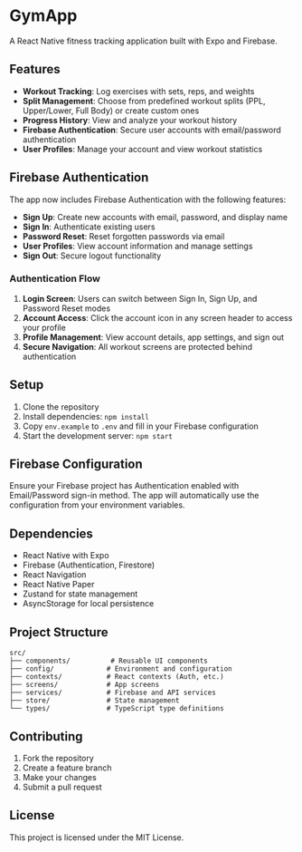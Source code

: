 # GymApp

A React Native fitness tracking application built with Expo and Firebase.

## Features

- **Workout Tracking**: Log exercises with sets, reps, and weights
- **Split Management**: Choose from predefined workout splits (PPL, Upper/Lower, Full Body) or create custom ones
- **Progress History**: View and analyze your workout history
- **Firebase Authentication**: Secure user accounts with email/password authentication
- **User Profiles**: Manage your account and view workout statistics

## Firebase Authentication

The app now includes Firebase Authentication with the following features:

- **Sign Up**: Create new accounts with email, password, and display name
- **Sign In**: Authenticate existing users
- **Password Reset**: Reset forgotten passwords via email
- **User Profiles**: View account information and manage settings
- **Sign Out**: Secure logout functionality

### Authentication Flow

1. **Login Screen**: Users can switch between Sign In, Sign Up, and Password Reset modes
2. **Account Access**: Click the account icon in any screen header to access your profile
3. **Profile Management**: View account details, app settings, and sign out
4. **Secure Navigation**: All workout screens are protected behind authentication

## Setup

1. Clone the repository
2. Install dependencies: `npm install`
3. Copy `env.example` to `.env` and fill in your Firebase configuration
4. Start the development server: `npm start`

## Firebase Configuration

Ensure your Firebase project has Authentication enabled with Email/Password sign-in method. The app will automatically use the configuration from your environment variables.

## Dependencies

- React Native with Expo
- Firebase (Authentication, Firestore)
- React Navigation
- React Native Paper
- Zustand for state management
- AsyncStorage for local persistence

## Project Structure

```
src/
├── components/          # Reusable UI components
├── config/             # Environment and configuration
├── contexts/           # React contexts (Auth, etc.)
├── screens/            # App screens
├── services/           # Firebase and API services
├── store/              # State management
└── types/              # TypeScript type definitions
```

## Contributing

1. Fork the repository
2. Create a feature branch
3. Make your changes
4. Submit a pull request

## License

This project is licensed under the MIT License.
